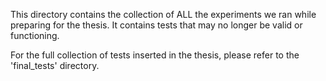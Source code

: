 This directory contains the collection of ALL the experiments we ran while preparing for the thesis.
It contains tests that may no longer be valid or functioning.

For the full collection of tests inserted in the thesis, please refer to the 'final_tests' directory.